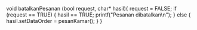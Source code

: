 void batalkanPesanan (bool request, char* hasil){
	request = FALSE;
	if (request == TRUE) {
		hasil == TRUE;
		printf("Pesanan dibatalkan\n");
	} else {
		hasil.setDataOrder = pesanKamar();
	}
}
